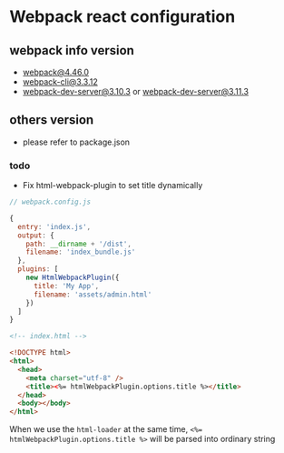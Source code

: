 # Webpack react configuration

## webpack info version

- webpack@4.46.0
- webpack-cli@3.3.12
- webpack-dev-server@3.10.3 or webpack-dev-server@3.11.3

## others version

- please refer to package.json

### todo

- Fix html-webpack-plugin to set title dynamically

```js
// webpack.config.js

{
  entry: 'index.js',
  output: {
    path: __dirname + '/dist',
    filename: 'index_bundle.js'
  },
  plugins: [
    new HtmlWebpackPlugin({
      title: 'My App',
      filename: 'assets/admin.html'
    })
  ]
}
```

```html
<!-- index.html -->

<!DOCTYPE html>
<html>
  <head>
    <meta charset="utf-8" />
    <title><%= htmlWebpackPlugin.options.title %></title>
  </head>
  <body></body>
</html>
```

When we use the `html-loader` at the same time, `<%= htmlWebpackPlugin.options.title %>` will be parsed into ordinary string

